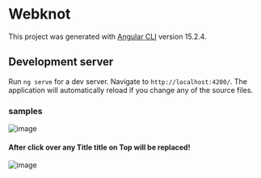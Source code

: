 # Webknot

This project was generated with [Angular CLI](https://github.com/angular/angular-cli) version 15.2.4.

## Development server

Run `ng serve` for a dev server. Navigate to `http://localhost:4200/`. The application will automatically reload if you change any of the source files.

### samples
![image](https://user-images.githubusercontent.com/26257865/231463649-1607762e-e479-4abb-aa95-497d961a0090.png)

#### After click over any Title title on Top will be replaced!
![image](https://user-images.githubusercontent.com/26257865/231464004-ec0b134a-e1e2-40c1-8b98-36f7df9ab8f9.png)

